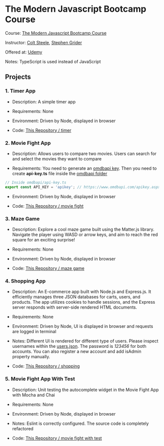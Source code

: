 # The Modern Javascript Bootcamp Course

Course: [The Modern Javascript Bootcamp Course](https://www.udemy.com/course/javascript-beginners-complete-tutorial/)

Instructor: [Colt Steele](https://www.udemy.com/user/coltsteele/), [Stephen Grider](https://www.udemy.com/user/sgslo/)

Offered at: [Udemy](https://www.udemy.com/)

Notes: TypeScript is used instead of JavaScript

## Projects

### 1. Timer App

- Description: A simple timer app

- Requirements: None

- Environment: Driven by Node, displayed in browser

- Code: [This Repository / timer](./timer)

### 2. Movie Fight App

- Description: Allows users to compare two movies. Users can search for and select the movies they want to compare

- Requirements: You need to generate an [omdbapi key](https://www.omdbapi.com/apikey.aspx). Then you need to create **api-key.ts** file inside the [omdbapi folder](./movie%20fight/source/omdbapi)

```ts
// Inside omdbapi/api-key.ts
export const API_KEY = 'apikey'; // https://www.omdbapi.com/apikey.aspx
```

- Environment: Driven by Node, displayed in browser

- Code: [This Repository / movie fight](./movie%20fight)

### 3. Maze Game

- Description: Explore a cool maze game built using the Matter.js library. Navigate the player using WASD or arrow keys, and aim to reach the red square for an exciting surprise!

- Requirements: None

- Environment: Driven by Node, displayed in browser

- Code: [This Repository / maze game](./maze%20game)

### 4. Shopping App

- Description: An E-commerce app built with Node.js and Express.js. It efficiently manages three JSON databases for carts, users, and products. The app utilizes cookies to handle sessions, and the Express server responds with server-side rendered HTML documents.

- Requirements: None

- Environment: Driven by Node, UI is displayed in browser and requests are logged in terminal

- Notes: Different UI is rendered for different type of users. Please inspect usernames within the [users.json](./shopping/database/users.json). The password is _123456_ for both accounts. You can also register a new account and add isAdmin property manually.

- Code: [This Repository / shopping](./shopping)

### 5. Movie Fight App With Test

- Description: Unit testing the autocomplete widget in the Movie Fight App with Mocha and Chai

- Requirements: None

- Environment: Driven by Node, displayed in browser

- Notes: Eslint is correctly configured. The source code is completely refactored

- Code: [This Repository / movie fight with test](./movie%20fight%20with%20test)
